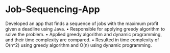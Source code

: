 # Job-Sequencing-App
Developed an app that finds a sequence of jobs with the maximum profit given a deadline using Java.
• Responsible for applying greedy algorithm to solve the problem.
• Applied greedy algorithm and dynamic programming, and their time complexity are compared.
• Resulted in time complexity of O(n^2) using greedy algorithm and O(n) using dynamic programming.


